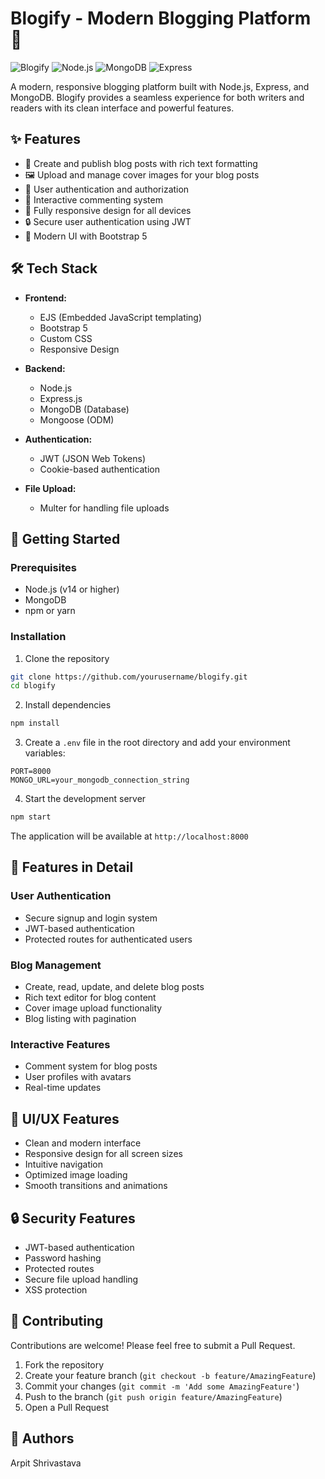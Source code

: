 # Blogify - Modern Blogging Platform 🚀

![Blogify](https://img.shields.io/badge/Blogify-v1.0.0-blue)
![Node.js](https://img.shields.io/badge/Node.js-v14+-green)
![MongoDB](https://img.shields.io/badge/MongoDB-v8.8.3-green)
![Express](https://img.shields.io/badge/Express-v4.21.1-blue)

A modern, responsive blogging platform built with Node.js, Express, and MongoDB. Blogify provides a seamless experience for both writers and readers with its clean interface and powerful features.

## ✨ Features

- 📝 Create and publish blog posts with rich text formatting
- 🖼️ Upload and manage cover images for your blog posts
- 👥 User authentication and authorization
- 💬 Interactive commenting system
- 📱 Fully responsive design for all devices
- 🔒 Secure user authentication using JWT
- 🎨 Modern UI with Bootstrap 5

## 🛠️ Tech Stack

- **Frontend:**
  - EJS (Embedded JavaScript templating)
  - Bootstrap 5
  - Custom CSS
  - Responsive Design

- **Backend:**
  - Node.js
  - Express.js
  - MongoDB (Database)
  - Mongoose (ODM)

- **Authentication:**
  - JWT (JSON Web Tokens)
  - Cookie-based authentication

- **File Upload:**
  - Multer for handling file uploads

## 🚀 Getting Started

### Prerequisites

- Node.js (v14 or higher)
- MongoDB
- npm or yarn

### Installation

1. Clone the repository
```bash
git clone https://github.com/yourusername/blogify.git
cd blogify
```

2. Install dependencies
```bash
npm install
```

3. Create a `.env` file in the root directory and add your environment variables:
```env
PORT=8000
MONGO_URL=your_mongodb_connection_string
```

4. Start the development server
```bash
npm start
```

The application will be available at `http://localhost:8000`

## 📱 Features in Detail

### User Authentication
- Secure signup and login system
- JWT-based authentication
- Protected routes for authenticated users

### Blog Management
- Create, read, update, and delete blog posts
- Rich text editor for blog content
- Cover image upload functionality
- Blog listing with pagination

### Interactive Features
- Comment system for blog posts
- User profiles with avatars
- Real-time updates

## 🎨 UI/UX Features

- Clean and modern interface
- Responsive design for all screen sizes
- Intuitive navigation
- Optimized image loading
- Smooth transitions and animations

## 🔒 Security Features

- JWT-based authentication
- Password hashing
- Protected routes
- Secure file upload handling
- XSS protection

## 🤝 Contributing

Contributions are welcome! Please feel free to submit a Pull Request.

1. Fork the repository
2. Create your feature branch (`git checkout -b feature/AmazingFeature`)
3. Commit your changes (`git commit -m 'Add some AmazingFeature'`)
4. Push to the branch (`git push origin feature/AmazingFeature`)
5. Open a Pull Request

## 👥 Authors

Arpit Shrivastava

